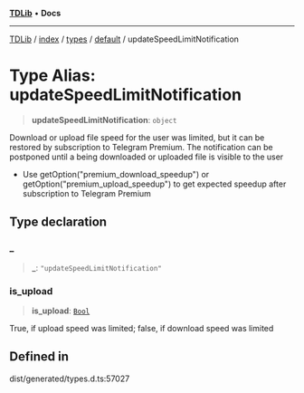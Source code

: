 [**TDLib**](../../../../../../README.md) • **Docs**

***

[TDLib](../../../../../../modules.md) / [index](../../../../../README.md) / [types](../../../README.md) / [default](../README.md) / updateSpeedLimitNotification

# Type Alias: updateSpeedLimitNotification

> **updateSpeedLimitNotification**: `object`

Download or upload file speed for the user was limited, but it can be restored by subscription to Telegram Premium. The notification can be postponed until a being downloaded or uploaded file is visible to the user

- Use getOption("premium_download_speedup") or getOption("premium_upload_speedup") to get expected speedup after subscription to Telegram Premium

## Type declaration

### \_

> **\_**: `"updateSpeedLimitNotification"`

### is\_upload

> **is\_upload**: [`Bool`](Bool.md)

True, if upload speed was limited; false, if download speed was limited

## Defined in

dist/generated/types.d.ts:57027
